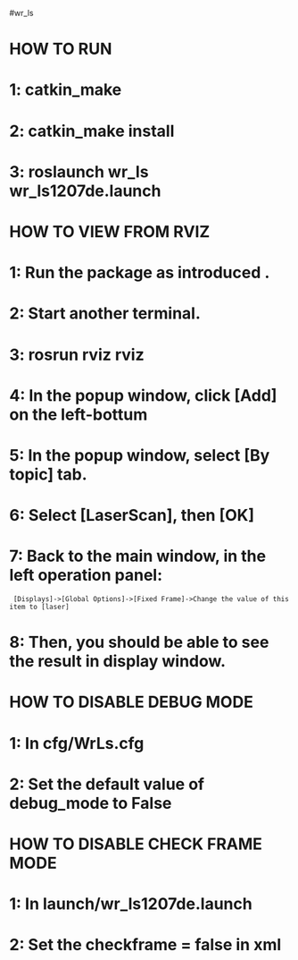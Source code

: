 #wr_ls
# HOW TO RUN
# 1: catkin_make
# 2: catkin_make install
# 3: roslaunch wr_ls wr_ls1207de.launch
#
# HOW TO VIEW FROM RVIZ
# 1: Run the package as introduced .
# 2: Start another terminal.
# 3: rosrun rviz rviz
# 4: In the popup window, click [Add] on the left-bottum
# 5: In the popup window, select  [By topic] tab.
# 6: Select [LaserScan], then [OK]
# 7: Back to the main window, in the left operation panel:
     [Displays]->[Global Options]->[Fixed Frame]->Change the value of this item to [laser]
# 8: Then, you should be able to see the result in display window.
#
# HOW TO DISABLE DEBUG MODE
# 1: In cfg/WrLs.cfg
# 2: Set the default value of debug_mode to False

# HOW TO DISABLE CHECK FRAME MODE
# 1: In launch/wr_ls1207de.launch
# 2: Set the checkframe = false in xml 

